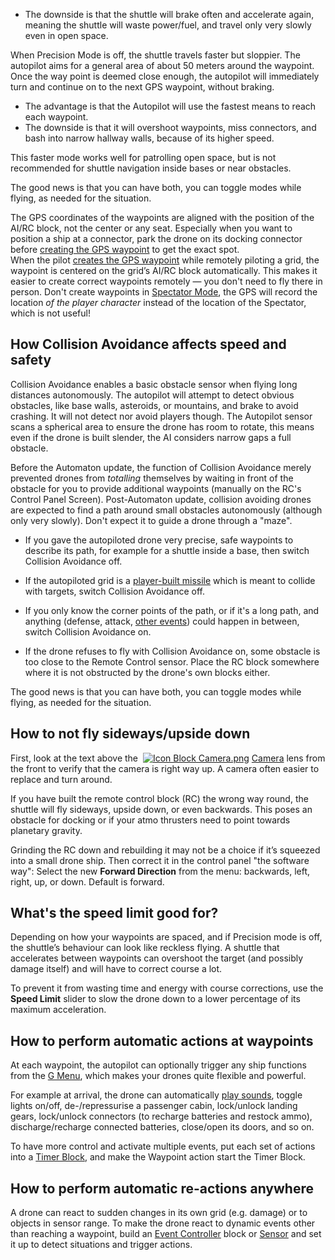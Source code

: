 *   The downside is that the shuttle will brake often and accelerate again, meaning the shuttle will waste power/fuel, and travel only very slowly even in open space.

When Precision Mode is off, the shuttle travels faster but sloppier. The autopilot aims for a general area of about 50 meters around the waypoint. Once the way point is deemed close enough, the autopilot will immediately turn and continue on to the next GPS waypoint, without braking.

*   The advantage is that the Autopilot will use the fastest means to reach each waypoint.
*   The downside is that it will overshoot waypoints, miss connectors, and bash into narrow hallway walls, because of its higher speed.

This faster mode works well for patrolling open space, but is not recommended for shuttle navigation inside bases or near obstacles.

The good news is that you can have both, you can toggle modes while flying, as needed for the situation.

The GPS coordinates of the waypoints are aligned with the position of the AI/RC block, not the center or any seat. Especially when you want to position a ship at a connector, park the drone on its docking connector before [creating the GPS waypoint](https://spaceengineers.wiki.gg/wiki/GPS "GPS") to get the exact spot.  
When the pilot [creates the GPS waypoint](https://spaceengineers.wiki.gg/wiki/GPS "GPS") while remotely piloting a grid, the waypoint is centered on the grid’s AI/RC block automatically. This makes it easier to create correct waypoints remotely — you don't need to fly there in person. Don't create waypoints in [Spectator Mode](https://spaceengineers.wiki.gg/wiki/Spectator_Mode "Spectator Mode"), the GPS will record the location _of the player character_ instead of the location of the Spectator, which is not useful!

## How Collision Avoidance affects speed and safety

Collision Avoidance enables a basic obstacle sensor when flying long distances autonomously. The autopilot will attempt to detect obvious obstacles, like base walls, asteroids, or mountains, and brake to avoid crashing. It will not detect nor avoid players though. The Autopilot sensor scans a spherical area to ensure the drone has room to rotate, this means even if the drone is built slender, the AI considers narrow gaps a full obstacle.

Before the Automaton update, the function of Collision Avoidance merely prevented drones from _totalling_ themselves by waiting in front of the obstacle for you to provide additional waypoints (manually on the RC's Control Panel Screen). Post-Automaton update, collision avoiding drones are expected to find a path around small obstacles autonomously (although only very slowly). Don't expect it to guide a drone through a "maze".

*   If you gave the autopiloted drone very precise, safe waypoints to describe its path, for example for a shuttle inside a base, then switch Collision Avoidance off.

*   If the autopiloted grid is a [player-built missile](https://spaceengineers.wiki.gg/wiki/Player_Built_Weapons "Player Built Weapons") which is meant to collide with targets, switch Collision Avoidance off.

*   If you only know the corner points of the path, or if it's a long path, and anything (defense, attack, [other events](https://spaceengineers.wiki.gg/wiki/Event_Controller "Event Controller")) could happen in between, switch Collision Avoidance on.

*   If the drone refuses to fly with Collision Avoidance on, some obstacle is too close to the Remote Control sensor. Place the RC block somewhere where it is not obstructed by the drone's own blocks either.

The good news is that you can have both, you can toggle modes while flying, as needed for the situation.

## How to not fly sideways/upside down

First, look at the text above the  [![Icon Block Camera.png](https://spaceengineers.wiki.gg/images/thumb/Icon_Block_Camera.png/21px-Icon_Block_Camera.png?a42a5a)](https://spaceengineers.wiki.gg/wiki/Camera "Camera") [Camera](https://spaceengineers.wiki.gg/wiki/Camera "Camera") lens from the front to verify that the camera is right way up. A camera often easier to replace and turn around.

If you have built the remote control block (RC) the wrong way round, the shuttle will fly sideways, upside down, or even backwards. This poses an obstacle for docking or if your atmo thrusters need to point towards planetary gravity.

Grinding the RC down and rebuilding it may not be a choice if it’s squeezed into a small drone ship. Then correct it in the control panel "the software way": Select the new **Forward Direction** from the menu: backwards, left, right, up, or down. Default is forward.

## What's the speed limit good for?

Depending on how your waypoints are spaced, and if Precision mode is off, the shuttle’s behaviour can look like reckless flying. A shuttle that accelerates between waypoints can overshoot the target (and possibly damage itself) and will have to correct course a lot.

To prevent it from wasting time and energy with course corrections, use the **Speed Limit** slider to slow the drone down to a lower percentage of its maximum acceleration.

## How to perform automatic actions at waypoints

At each waypoint, the autopilot can optionally trigger any ship functions from the [G Menu](https://spaceengineers.wiki.gg/wiki/Toolbar_Configuration "Toolbar Configuration"), which makes your drones quite flexible and powerful.

For example at arrival, the drone can automatically [play sounds](https://spaceengineers.wiki.gg/wiki/Sound_Block "Sound Block"), toggle lights on/off, de-/repressurise a passenger cabin, lock/unlock landing gears, lock/unlock connectors (to recharge batteries and restock ammo), discharge/recharge connected batteries, close/open its doors, and so on.

To have more control and activate multiple events, put each set of actions into a [Timer Block](https://spaceengineers.wiki.gg/wiki/Timer_Block "Timer Block"), and make the Waypoint action start the Timer Block.

## How to perform automatic re-actions anywhere

A drone can react to sudden changes in its own grid (e.g. damage) or to objects in sensor range. To make the drone react to dynamic events other than reaching a waypoint, build an [Event Controller](https://spaceengineers.wiki.gg/wiki/Event_Controller "Event Controller") block or [Sensor](https://spaceengineers.wiki.gg/wiki/Sensor "Sensor") and set it up to detect situations and trigger actions.
